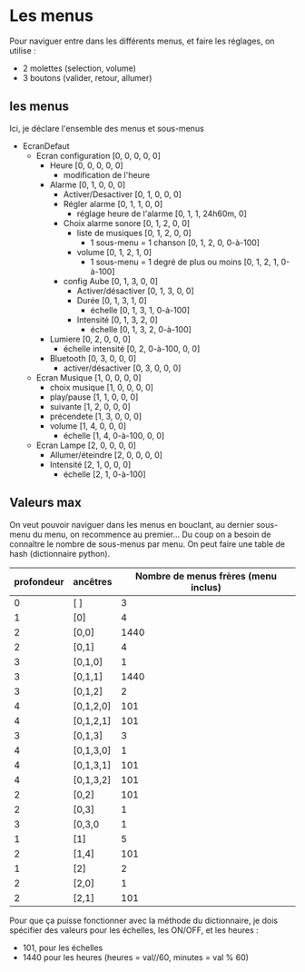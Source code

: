 # Les menus

Pour naviguer entre dans les différents menus, et faire les réglages, on
utilise :

* 2 molettes (selection, volume)
* 3 boutons (valider, retour, allumer)

## les menus

Ici, je déclare l'ensemble des menus et sous-menus

* EcranDefaut
	* Ecran configuration [0, 0, 0, 0, 0]
		* Heure [0, 0, 0, 0, 0]
			* modification de l'heure
		* Alarme [0, 1, 0, 0, 0]
			* Activer/Desactiver [0, 1, 0, 0, 0]
			* Régler alarme [0, 1, 1, 0, 0]
				* réglage heure de l'alarme [0, 1, 1, 24h60m, 0]
			* Choix alarme sonore [0, 1, 2, 0, 0]
				* liste de musiques [0, 1, 2, 0, 0]
					* 1 sous-menu = 1 chanson [0, 1, 2, 0, 0-à-100]
				* volume [0, 1, 2, 1, 0]
					* 1 sous-menu = 1 degré de plus ou moins [0, 1, 2, 1, 0-à-100]
			* config Aube [0, 1, 3, 0, 0]
				* Activer/désactiver [0, 1, 3, 0, 0]
				* Durée [0, 1, 3, 1, 0]
					* échelle [0, 1, 3, 1, 0-à-100]
				* Intensité [0, 1, 3, 2, 0]
					* échelle [0, 1, 3, 2, 0-à-100]
		* Lumiere [0, 2, 0, 0, 0]
			* échelle intensité [0, 2, 0-à-100, 0, 0]
		* Bluetooth [0, 3, 0, 0, 0]
			* activer/désactiver [0, 3, 0, 0, 0]
	* Ecran Musique [1, 0, 0, 0, 0]
		* choix musique [1, 0, 0, 0, 0]
		* play/pause [1, 1, 0, 0, 0]
		* suivante [1, 2, 0, 0, 0]
		* précendete [1, 3, 0, 0, 0]
		* volume [1, 4, 0, 0, 0]
			* échelle [1, 4, 0-à-100, 0, 0]
	* Ecran Lampe [2, 0, 0, 0, 0]
		* Allumer/éteindre [2, 0, 0, 0, 0]
		* Intensité [2, 1, 0, 0, 0]
			* échelle [2, 1, 0-à-100]


## Valeurs max

On veut pouvoir naviguer dans les menus en bouclant, au dernier sous-menu du
menu, on recommence au premier... Du coup on a besoin de connaître le nombre de
sous-menus par menu. On peut faire une table de hash (dictionnaire python).

| profondeur |    ancêtres   | Nombre de menus frères (menu inclus) |
|------------|---------------|--------------------------------------|
|     0      |      [ ]      |                   3                  |
|     1      |      [0]      |                   4                  |
|     2      |     [0,0]     |                 1440                 |
|     2      |     [0,1]     |                   4                  |
|     3      |    [0,1,0]    |                   1                  |
|     3      |    [0,1,1]    |                 1440                 |
|     3      |    [0,1,2]    |                   2                  |
|     4      |   [0,1,2,0]   |                  101                 |
|     4      |   [0,1,2,1]   |                  101                 |
|     3      |    [0,1,3]    |                   3                  |
|     4      |   [0,1,3,0]   |                   1                  |
|     4      |   [0,1,3,1]   |                  101                 |
|     4      |   [0,1,3,2]   |                  101                 |
|     2      |     [0,2]     |                  101                 |
|     2      |     [0,3]     |                   1                  |
|     3      |    [0,3,0     |                   1                  |
|     1      |      [1]      |                   5                  |
|     2      |     [1,4]     |                  101                 |
|     1      |      [2]      |                   2                  |
|     2      |     [2,0]     |                   1                  |
|     2      |     [2,1]     |                  101                 |


Pour que ça puisse fonctionner avec la méthode du dictionnaire, je dois
spécifier des valeurs pour les échelles, les ON/OFF, et les heures :

* 101, pour les échelles
* 1440 pour les heures (heures = val//60, minutes = val % 60)

